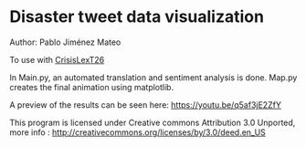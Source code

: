 Disaster tweet data visualization
====================================

Author: Pablo Jiménez Mateo

To use with [CrisisLexT26](http://crisislex.org/data-collections.html#CrisisLexT26)


In Main.py, an automated translation and sentiment analysis is done.
Map.py creates the final animation using matplotlib.

A preview of the results can be seen here: https://youtu.be/q5af3jE2ZfY

This program is licensed under Creative commons Attribution 3.0 Unported, more info : 
http://creativecommons.org/licenses/by/3.0/deed.en_US

